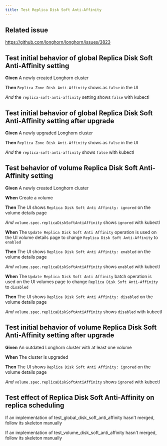```yaml
---
title: Test Replica Disk Soft Anti-Affinity
---
```


## Related issue

https://github.com/longhorn/longhorn/issues/3823

## Test initial behavior of global Replica Disk Soft Anti-Affinity setting

**Given** A newly created Longhorn cluster

**Then** `Replica Zone Disk Anti-Affinity` shows as `false` in the UI

*And* the `replica-soft-anti-affinity` setting shows `false` with kubectl

## Test initial behavior of global Replica Disk Soft Anti-Affinity setting after upgrade

**Given** A newly upgraded Longhorn cluster

**Then** `Replica Zone Disk Anti-Affinity` shows as `false` in the UI

*And* the `replica-soft-anti-affinity` shows `false` with kubectl

## Test behavior of volume Replica Disk Soft Anti-Affinity setting

**Given** A newly created Longhorn cluster

**When** Create a volume

**Then** The UI shows `Replica Disk Soft Anti Affinity: ignored` on the volume details page

*And* `volume.spec.replicaDiskSoftAntiAffinity` shows `ignored` with kubectl

**When** The `Update Replica Disk Soft Anti Affinity` operation is used on the UI volume details page to change `Replica
Disk Soft Anti-Affinity` to `enabled`

**Then** The UI shows `Replica Disk Soft Anti Affinity: enabled` on the volume details page

*And* `volume.spec.replicaDiskSoftAntiAffinity` shows `enabled` with kubectl

**When** The `Update Replica Disk Soft Anti Affinity` batch operation is used on the UI volumes page to change `Replica
Disk Soft Anti-Affinity` to `disabled`

**Then** The UI shows `Replica Disk Soft Anti Affinity: disabled` on the volume details page

*And* `volume.spec.replicaDiskSoftAntiAffinity` shows `disabled` with kubectl

## Test initial behavior of volume Replica Disk Soft Anti-Affinity setting after upgrade

**Given** An outdated Longhorn cluster with at least one volume

**When** The cluster is upgraded

**Then** The UI shows `Replica Disk Soft Anti Affinity: ignored` on the volume details page

*And* `volume.spec.replicaDiskSoftAntiAffinity` shows `ignored` with kubectl

## Test effect of Replica Disk Soft Anti-Affinity on replica scheduling

If an implementation of test_global_disk_soft_anti_affinity hasn't merged, follow its skeleton manually

If an implementation of test_volume_disk_soft_anti_affinity hasn't merged, follow its skeleton manually
